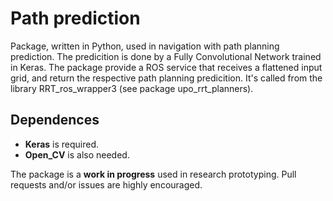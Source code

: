 # Path prediction 
Package, written in Python, used in navigation with path planning prediction. The predicition is done by a Fully Convolutional Network trained in Keras. The package provide a ROS service that receives a flattened input grid, and return the respective path planning predicition. It's called from the library RRT_ros_wrapper3 (see package upo_rrt_planners).


## Dependences

* **Keras** is required.
* **Open_CV** is also needed.


The package is a **work in progress** used in research prototyping. Pull requests and/or issues are highly encouraged.
